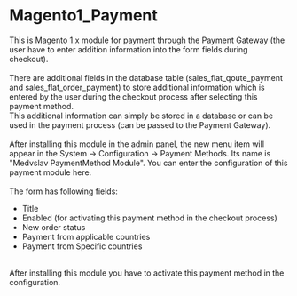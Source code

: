 # Magento1_Payment
This is Magento 1.x module for payment through the Payment Gateway (the user have to enter addition information into the form fields during checkout).<br />
<br />
There are additional fields in the database table (sales_flat_qoute_payment and sales_flat_order_payment) to store additional information which is entered by the user during the checkout process after selecting this payment method.<br />
This additional information can simply be stored in a database or can be used in the payment process (can be passed to the Payment Gateway).<br />
<br />
After installing this module in the admin panel, the new menu item will appear in the System -> Configuration -> Payment Methods. Its name is "Medvslav PaymentMethod Module".
You can enter the configuration of this payment module here.<br />
<br />
The form has following fields:<br />
- Title<br />
- Enabled (for activating this payment method in the checkout process)<br />
- New order status<br />
- Payment from applicable countries<br />
- Payment from Specific countries<br />
<br />
After installing this module you have to activate this payment method in the configuration.<br />

